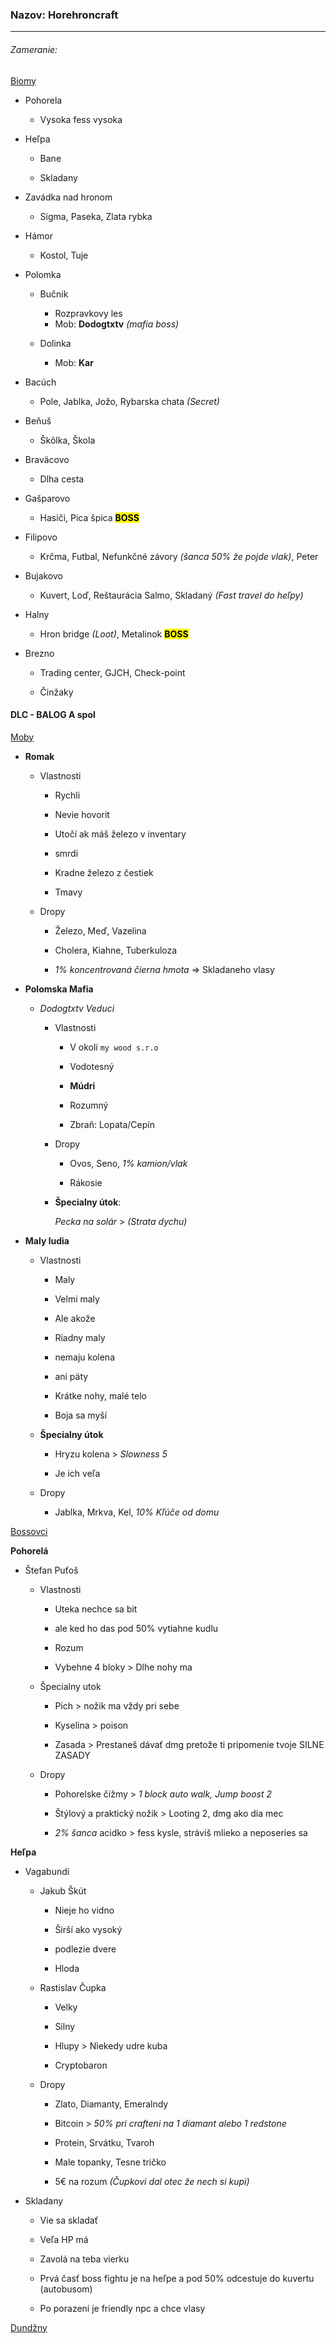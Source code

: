 ### Nazov: Horehroncraft

---

###### Zameranie:

<u>Biomy</u>

- Pohorela
  
  - Vysoka fess vysoka

- Heľpa
  
  - Bane
  
  - Skladany

- Zavádka nad hronom
  
  - Sigma, Paseka, Zlata rybka

- Hámor
  
  - Kostol, Tuje

- Polomka
  
  - Bučnik
    
    - Rozpravkovy les
    - Mob: **Dodogtxtv** *(mafia boss)*
  
  - Dolinka
    
    - Mob: **Kar**

- Bacúch
  
  - Pole, Jablka, Jožo, Rybarska chata *(Secret)*

- Beňuš
  
  - Škôlka, Škola

- Braväcovo
  
  - Dlha cesta

- Gašparovo
  
  - Hasiči, Pica špica <mark>**BOSS**</mark>

- Filipovo
  
  - Krčma, Futbal, Nefunkčné závory *(šanca 50% že pojde vlak)*, Peter

- Bujakovo
  
  - Kuvert, Loď, Reštaurácia Salmo, Skladaný *(Fast travel do heľpy)*

- Halny
  
  - Hron bridge *(Loot)*, Metalinok **<mark>BOSS</mark>**

- Brezno
  
  - Trading center, GJCH, Check-point
  
  - Činžaky

#### DLC - BALOG A spol

<u>Moby</u>

- **Romak**
  
  - Vlastnosti
    
    - Rychli
    
    - Nevie hovorit
    
    - Utočí ak máš železo v inventary
    
    - smrdi
    
    - Kradne železo z čestiek
    
    - Tmavy
  
  - Dropy
    
    - Železo, Meď, Vazelina
    
    - Cholera, Kiahne, Tuberkuloza
    
    - *1% koncentrovaná čierna hmota* => Skladaneho vlasy 

- **Polomska Mafia**
  
  - *Dodogtxtv Veduci*
    
    - Vlastnosti
      
      - V okolí `my wood s.r.o`
      
      - Vodotesný
      
      - **Múdri**
      
      - Rozumný
      
      - Zbraň: Lopata/Cepín
    
    - Dropy
      
      - Ovos, Seno, *1% kamion/vlak*
      
      - Rákosie
    
    - **Špecialny útok**: 
      
      *Pecka na solár* > *(Strata dychu)*

- **Maly ludia**
  
  - Vlastnosti
    
    - Maly
    
    - Velmi maly
    
    - Ale akože
    
    - Riadny maly
    
    - nemaju kolena
    
    - ani päty
    
    - Krátke nohy, malé telo
    
    - Boja sa myší
  
  - **Špecialny útok**
    
    - Hryzu kolena > *Slowness 5*
    
    - Je ich veľa
  
  - Dropy
    
    - Jablka, Mrkva, Kel, *10% Kľúče od domu*

<u>Bossovci</u>

**Pohorelá**

- Štefan Puťoš
  
  - Vlastnosti
    
    - Uteka nechce sa bit
    
    - ale ked ho das pod 50% vytiahne kudlu
    
    - Rozum
    
    - Vybehne 4 bloky > Dlhe nohy ma
  
  - Špecialny utok
    
    - Pich > nožik ma vždy pri sebe
    
    - Kyselina > poison
    
    - Zasada > Prestaneš dávať dmg pretože ti pripomenie tvoje SILNE ZASADY
  
  - Dropy
    
    - Pohorelske čižmy > *1 block auto walk, Jump boost 2*
    
    - Štýlový a praktický nožik > Looting 2, dmg ako dia mec
    
    - *2% šanca* acidko > fess kysle, stráviš mlieko a neposeries sa

**Heľpa**

- Vagabundi
  
  - Jakub Škút
  
    - Nieje ho vidno
    
    - Širší ako vysoký
    
    - podlezie dvere
    
    - Hloda
  
  - Rastislav Čupka
    
    - Velky
    
    - Silny
    
    - Hlupy > Niekedy udre kuba
    
    - Cryptobaron
  
  - Dropy
    
    - Zlato, Diamanty, Emeralndy
    
    - Bitcoin > *50% pri crafteni na 1 diamant alebo 1 redstone*
    
    - Protein, Srvátku, Tvaroh
    
    - Male topanky, Tesne tričko
    
    - 5€ na rozum *(Čupkovi dal otec že nech si kupi)*

- Skladany
  
  - Vie sa skladať
  
  - Veľa HP má
  
  - Zavolá na teba vierku
  
  - Prvá časť boss fightu je na heľpe a pod 50% odcestuje do kuvertu (autobusom)
  
  - Po porazení je friendly npc a chce vlasy

<u>Dundžny</u>
